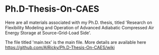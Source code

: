 # Ph.D-Thesis-On-CAES
Here are all materials associated with my Ph.D. thesis, titled 'Research on Flexibility Modeling and Operation of Advanced Adiabatic Compressed Air Energy Storage at Source-Grid-Load Side'.

The file titled 'main.tex' is the main file. More details are available here https://github.com/AIRicky/Ph.D-Thesis-On-CAES/wiki
